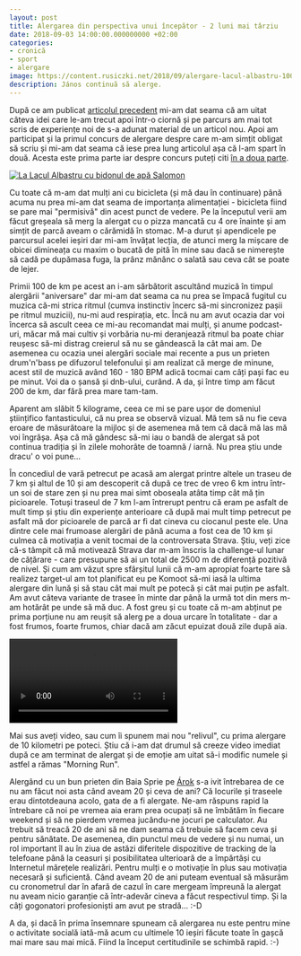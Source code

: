 ```yaml
---
layout: post
title: Alergarea din perspectiva unui începător - 2 luni mai târziu
date: 2018-09-03 14:00:00.000000000 +02:00
categories:
- cronică
- sport
- alergare
image: https://content.rusiczki.net/2018/09/alergare-lacul-albastru-1000x750.jpg
description: János continuă să alerge.
---
```

După ce am publicat [articolul precedent](https://www.rusiczki.net/2018/07/12/alergarea-din-perspectiva-unui-incepator/) mi-am dat seama că am uitat câteva idei care le-am trecut apoi într-o ciornă și pe parcurs am mai tot scris de experiențe noi de s-a adunat material de un articol nou. Apoi am participat și la primul concurs de alergare despre care m-am simțit obligat să scriu și mi-am dat seama că iese prea lung articolul așa că l-am spart în două. Acesta este prima parte iar despre concurs puteți citi [în a doua parte](https://www.rusiczki.net/2018/09/03/crosul-lacului-albastru/).

[![La Lacul Albastru cu bidonul de apă Salomon](https://content.rusiczki.net/2018/09/alergare-lacul-albastru-1000x750.jpg)](https://content.rusiczki.net/2018/09/alergare-lacul-albastru.jpg)

Cu toate că m-am dat mulți ani cu bicicleta (și mă dau în continuare) până acuma nu prea mi-am dat seama de importanța alimentației - bicicleta fiind se pare mai "permisivă" din acest punct de vedere. Pe la începutul verii am făcut greșeala să merg la alergat cu o pizza mancată cu 4 ore înainte și am simțit de parcă aveam o cărămidă în stomac. M-a durut și apendicele pe parcursul acelei ieșiri dar mi-am învățat lecția, de atunci merg la mișcare de obicei dimineața cu maxim o bucată de pită în mine sau dacă se nimerește să cadă pe dupămasa fuga, la prânz mănânc o salată sau ceva cât se poate de lejer.

Primii 100 de km pe acest an i-am sărbătorit ascultând muzică în timpul alergării "aniversare" dar mi-am dat seama ca nu prea se împacă fugitul cu muzica că-mi strica ritmul (cumva instinctiv încerc să-mi sincronizez pașii pe ritmul muzicii), nu-mi aud respirația, etc. Încă nu am avut ocazia dar voi încerca să ascult ceea ce mi-au recomandat mai mulți, și anume podcast-uri, măcar mă mai cultiv și vorbăria nu-mi deranjează ritmul ba poate chiar reușesc să-mi distrag creierul să nu se gândească la cât mai am. De asemenea cu ocazia unei alergări sociale mai recente a pus un prieten drum'n'bass pe difuzorul telefonului și am realizat că merge de minune, acest stil de muzică având 160 - 180 BPM adică tocmai cam câți pași fac eu pe minut. Voi da o șansă și dnb-ului, curând. A da, și între timp am făcut 200 de km, dar fără prea mare tam-tam.

Aparent am slăbit 5 kilograme, ceea ce mi se pare ușor de domeniul științifico fantasticului, că nu prea se observă vizual. Mă tem să nu fie ceva eroare de măsurătoare la mijloc și de asemenea mă tem că dacă mă las mă voi îngrășa. Așa că mă gândesc să-mi iau o bandă de alergat să pot continua tradiția și în zilele mohorâte de toamnă / iarnă. Nu prea știu unde dracu' o voi pune...

În concediul de vară petrecut pe acasă am alergat printre altele un traseu de 7 km și altul de 10 și am descoperit că după ce trec de vreo 6 km intru într-un soi de stare zen și nu prea mai simt oboseala atâta timp cât mă țin picioarele. Totuși traseul de 7 km l-am întrerupt pentru că eram pe asfalt de mult timp și știu din experiențe anterioare că după mai mult timp petrecut pe asfalt mă dor picioarele de parcă ar fi dat cineva cu ciocanul peste ele. Una dintre cele mai frumoase alergări de până acuma a fost cea de 10 km și culmea că motivația a venit tocmai de la controversata Strava. Știu, veți zice că-s tâmpit că mă motivează Strava dar m-am înscris la challenge-ul lunar de cățărare - care presupune să ai un total de 2500 m de diferență pozitivă de nivel. Și cum am văzut spre sfârșitul lunii că m-am apropiat foarte tare să realizez target-ul am tot planificat eu pe Komoot să-mi iasă la ultima alergare din lună și să stau cât mai mult pe potecă și cât mai puțin pe asfalt. Am avut câteva variante de trasee în minte dar până la urmă tot din mers m-am hotărât pe unde să mă duc. A fost greu și cu toate că m-am abținut pe prima porțiune nu am reușit să alerg pe a doua urcare în totalitate - dar a fost frumos, foarte frumos, chiar dacă am zăcut epuizat două zile după aia.

<video controls><source src="https://content.rusiczki.net/2018/09/primii-10k-pe-usturoiu.mp4" type="video/mp4">Dacă aici nu vedeți un video vizitați-mi blogul. :-)</video>

Mai sus aveți video, sau cum îi spunem mai nou "relivul", cu prima alergare de 10 kilometri pe poteci. Știu că i-am dat drumul să creeze video imediat după ce am terminat de alergat și de emoție am uitat să-i modific numele și astfel a rămas "Morning Run".

Alergând cu un bun prieten din Baia Sprie pe [Árok](https://www.openstreetmap.org/relation/8655850#map=15/47.6798/23.6782) s-a ivit întrebarea de ce nu am făcut noi asta când aveam 20 și ceva de ani? Că locurile și traseele erau dintotdeauna acolo, gata de a fi alergate. Ne-am răspuns rapid la întrebare că noi pe vremea aia eram prea ocupați să ne îmbătăm în fiecare weekend și să ne pierdem vremea jucându-ne jocuri pe calculator. Au trebuit să treacă 20 de ani să ne dam seama că trebuie să facem ceva și pentru sănătate. De asemenea, din punctul meu de vedere și nu numai, un rol important îl au în ziua de astăzi diferitele dispozitive de tracking de la telefoane până la ceasuri și posibilitatea ulterioară de a împărtăși cu Internetul mărețele realizări. Pentru mulți e o motivație în plus sau motivația necesară și suficientă. Când aveam 20 de ani puteam eventual să măsurăm cu cronometrul dar în afară de cazul în care mergeam împreună la alergat nu aveam nicio garanție că într-adevăr cineva a făcut respectivul timp. Și la câți gogonatori profesioniști am avut pe stradă... :-D

A da, și dacă în prima însemnare spuneam că alergarea nu este pentru mine o activitate socială iată-mă acum cu ultimele 10 ieșiri făcute toate în gașcă mai mare sau mai mică. Fiind la început certitudinile se schimbă rapid. :-)
